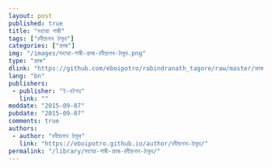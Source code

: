 ```yaml
---
layout: post
published: true
title: "মহাত্মা গান্ধী"
tags: ["রবীন্দ্রনাথ ঠাকুর"]
categories: ["প্রবন্ধ"]
img: "/images/মহাত্মা-গান্ধী-প্রবন্ধ-রবীন্দ্রনাথ-ঠাকুর.png"
type: "প্রবন্ধ"
dlink: "https://github.com/eboipotro/rabindranath_tagore/raw/master/প্রবন্ধ/মহাত্মা_গান্ধী.epub"
lang: "bn"
publishers: 
 - publisher: "ই-বইপত্র"
   link: ""
moddate: "2015-09-07"
pubdate: "2015-09-07"
comments: true
authors: 
 - author: "রবীন্দ্রনাথ ঠাকুর"
   link: "https://eboipotro.github.io/author/রবীন্দ্রনাথ-ঠাকুর/"
permalink: "/library/মহাত্মা-গান্ধী-প্রবন্ধ-রবীন্দ্রনাথ-ঠাকুর/"
---
```

